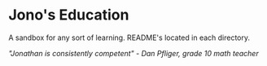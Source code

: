 # Jono's Education

A sandbox for any sort of learning. README's located in each directory.



*"Jonathan is consistently competent" - Dan Pfliger, grade 10 math teacher*
